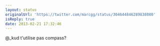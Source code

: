 ```yaml
---
layout: status
originalUrl: 'https://twitter.com/marcgg/status/304644846289838080'
isReply: true
date: 2013-02-21 17:32:46
---
```


@_kud t'utilise pas compass?
